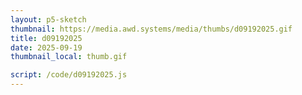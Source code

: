 ```yaml
---
layout: p5-sketch
thumbnail: https://media.awd.systems/media/thumbs/d09192025.gif
title: d09192025
date: 2025-09-19
thumbnail_local: thumb.gif

script: /code/d09192025.js
---
```

